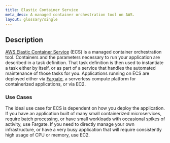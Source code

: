```yaml
---
title: Elastic Container Service
meta_desc: A managed container orchestration tool on AWS.
layout: glossary/single
---
```


## Description

[AWS Elastic Container Service](https://aws.amazon.com/ecs/) (ECS) is a managed container orchestration tool. Containers and the parameters necessary to run your application are described in a task definition. That task definition is then used to instantiate a task either by itself, or as part of a service that handles the automated maintenance of those tasks for you. Applications running on ECS are deployed either via [Fargate](learn/glossary/aws-fargate), a serverless compute platform for containerized applications, or via EC2.

### Use Cases

The ideal use case for ECS is dependent on how you deploy the application. If you have an application built of many small containerized microservices, require batch processing, or have small workloads with occasional spikes of activity, use Fargate. If you need to directly manage your own infrastructure, or have a very busy application that will require consistently high usage of CPU or memory, use EC2.

